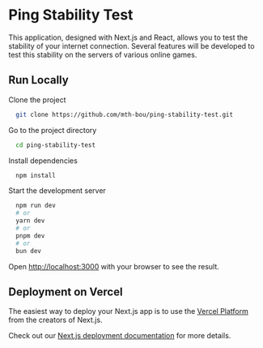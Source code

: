 
# Ping Stability Test

This application, designed with Next.js and React, allows you to test the stability of your internet connection. Several features will be developed to test this stability on the servers of various online games.


## Run Locally

Clone the project

```bash
  git clone https://github.com/mth-bou/ping-stability-test.git
```

Go to the project directory

```bash
  cd ping-stability-test
```

Install dependencies

```bash
  npm install
```

Start the development server

```bash
  npm run dev
  # or
  yarn dev
  # or
  pnpm dev
  # or
  bun dev
```
Open [http://localhost:3000](http://localhost:3000) with your browser to see the result.



## Deployment on Vercel

The easiest way to deploy your Next.js app is to use the [Vercel Platform](https://vercel.com/new?utm_medium=default-template&filter=next.js&utm_source=create-next-app&utm_campaign=create-next-app-readme) from the creators of Next.js.

Check out our [Next.js deployment documentation](https://nextjs.org/docs/deployment) for more details.

